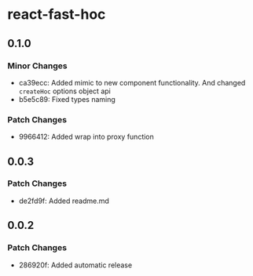 # react-fast-hoc

## 0.1.0

### Minor Changes

- ca39ecc: Added mimic to new component functionality. And changed `createHoc` options object api
- b5e5c89: Fixed types naming

### Patch Changes

- 9966412: Added wrap into proxy function

## 0.0.3

### Patch Changes

- de2fd9f: Added readme.md

## 0.0.2

### Patch Changes

- 286920f: Added automatic release
